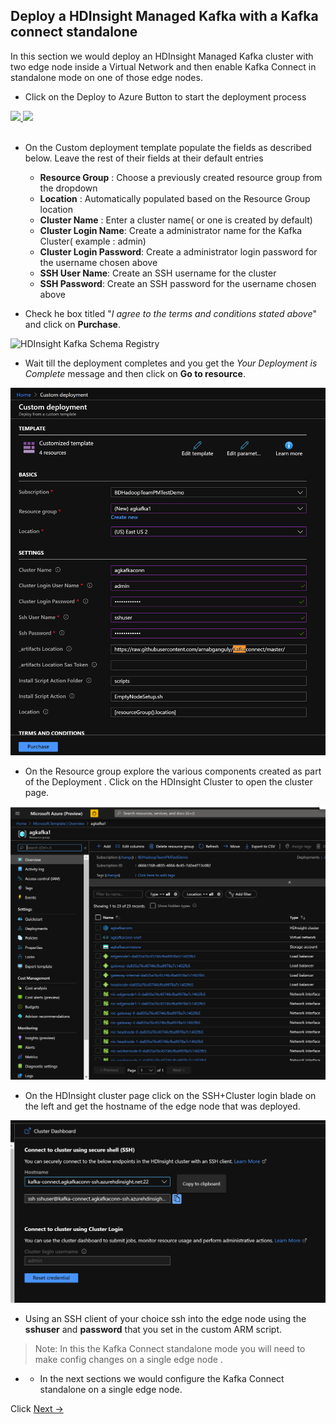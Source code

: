 ## Deploy a HDInsight Managed Kafka with a Kafka connect standalone

In this section we would deploy an HDInsight Managed Kafka  cluster with two edge node inside a Virtual Network and then enable Kafka Connect in standalone mode on one of those edge nodes.  

- Click on the Deploy to Azure Button to start the deployment process

<a href="https://portal.azure.com/#create/Microsoft.Template/uri/https%3A%2F%2Fraw.githubusercontent.com%2Farnabganguly%2FKafkaconnect%2Fmaster%2Fazuredeploy.json" target="_blank">
    <img src="http://azuredeploy.net/deploybutton.png"/>
</a><a href="http://armviz.io/#/?load=https://raw.githubusercontent.com/arnabganguly/Kafkaconnect/master/azuredeploy.json" target="_blank">
  <img src="http://armviz.io/visualizebutton.png"/>
</a>

</br>
</br>

 - On the Custom deployment template populate the fields as described below. Leave the rest of their fields at their default entries
    -  **Resource Group** : Choose a previously created resource group from the dropdown
    - **Location** : Automatically populated based on the Resource Group location 
    - **Cluster Name** : Enter a cluster name( or one is created by default)
    - **Cluster Login Name**: Create a administrator name for the Kafka Cluster( example : admin) 
    - **Cluster Login Password**: Create a administrator login password for the username chosen above
    - **SSH User Name**: Create an SSH username for the cluster
    - **SSH Password**: Create an SSH password for the username chosen above

- Check he box titled "*I agree to the terms and conditions stated above*" and click on **Purchase**. 
    
![HDInsight Kafka Schema Registry]()

- Wait till the deployment completes and you get the *Your Deployment is Complete* message and then click on  **Go to resource**.

![HDInsight Kafka Schema Registry](https://github.com/arnabganguly/Kafkaconnect/blob/master/images/pic3.png)



- On the Resource group explore the various components created as part of the Deployment . Click on the HDInsight Cluster to open the cluster page. 

![HDInsight Kafka Schema Registry](https://github.com/arnabganguly/Kafkaconnect/blob/master/images/pic5.png)

- On the HDInsight cluster page click on the SSH+Cluster login blade on the left and get the hostname of the edge node that was deployed. 

![HDInsight Kafka Schema Registry](https://github.com/arnabganguly/Kafkaconnect/blob/master/images/pic10.png)

- Using an SSH client of your choice ssh into the edge node using the **sshuser** and **password** that you set in the custom ARM script. 

> Note:  In this the Kafka Connect standalone mode you will need to make config changes on a single edge node . 

- - In the next sections we would configure the Kafka Connect  standalone on a single edge node.  

Click  [Next ->](https://github.com/arnabganguly/Kafkaconnect/blob/master/ConfigureKafkaConnectstandalone1.md)  

<!--stackedit_data:
eyJoaXN0b3J5IjpbLTExMDI0NzE1NjgsMTc5MjI5ODM5OSwtMj
E0NDUwNTg0MywzMDYwOTc0ODMsMTE2MDE4ODU4OF19
-->